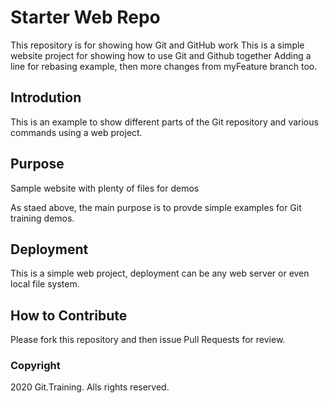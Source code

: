 # Starter Web Repo

This repository is for showing how Git and GitHub work
This is a simple website project for showing how to use Git and Github together
Adding a line for rebasing example, then more changes from myFeature branch too.
## Introdution

This is an example to show different parts of the Git repository and various commands using
a web project.
  
## Purpose

Sample website with plenty of files for demos

As staed above, the main purpose is to
provde simple examples for Git training demos.

## Deployment

This is a simple web project, deployment can be any web server
or even local file system.

## How to Contribute

Please fork this repository and then issue Pull Requests for
review.

### Copyright

2020 Git.Training. Alls rights reserved.
